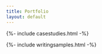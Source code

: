 ```yaml
---
title: Portfolio
layout: default
---
```

{%- include casestudies.html -%}

{%- include writingsamples.html -%}